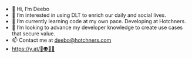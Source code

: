 - 👋 Hi, I’m Deebo
- 👀 I’m interested in using DLT to enrich our daily and social lives.
- 🌱 I’m currently learning code at my own pace. Developing at Hotchners.
- 💞️ I’m looking to advance my developer knowledge to create use cases that secure value.
- 📫 Contact me at deebo@hotchners.com
- https://y.at/🐚👽🦋⚓
<!---
deebo8025/deebo8025 is a ✨ special ✨ repository because its `README.md` (this file) appears on your GitHub profile.
You can click the Preview link to take a look at your changes.
--->
